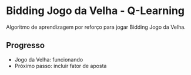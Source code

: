 # Bidding Jogo da Velha - Q-Learning
Algoritmo de aprendizagem por reforço para jogar Bidding Jogo da Velha.

## Progresso
 - Jogo da Velha: funcionando
 - Próximo passo: incluir fator de aposta
